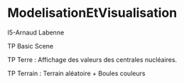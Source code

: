 # ModelisationEtVisualisation

I5-Arnaud Labenne

TP Basic Scene

TP Terre : Affichage des valeurs des centrales nucléaires.

TP Terrain : Terrain aléatoire + Boules couleurs
